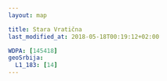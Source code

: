 ```yaml
---
layout: map

title: Stara Vratična
last_modified_at: 2018-05-18T00:19:12+02:00

WDPA: [145418]
geoSrbija:
  L1_183: [14]
---
```

